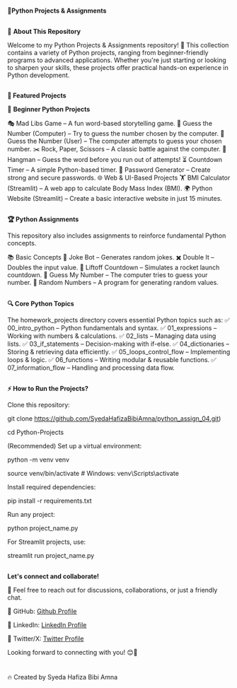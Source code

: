 #
🚀**Python Projects & Assignments**
##
🌟 **About This Repository**

Welcome to my Python Projects & Assignments repository! 
🎯 This collection contains a variety of Python projects, ranging from beginner-friendly programs to advanced applications. Whether you're just starting or looking to sharpen your skills, these projects offer practical hands-on experience in Python development.
##
**📌 Featured Projects**

🔰 **Beginner Python Projects**

🎭 Mad Libs Game – A fun word-based storytelling game.
🔢 Guess the Number (Computer) – Try to guess the number chosen by the computer.
🤖 Guess the Number (User) – The computer attempts to guess your chosen number.
✂️ Rock, Paper, Scissors – A classic battle against the computer.
📝 Hangman – Guess the word before you run out of attempts!
⏳ Countdown Timer – A simple Python-based timer.
🔐 Password Generator – Create strong and secure passwords.
🌐 Web & UI-Based Projects
🏋️ BMI Calculator (Streamlit) – A web app to calculate Body Mass Index (BMI).
🌍 Python Website (Streamlit) – Create a basic interactive website in just 15 minutes.
##
**🏆 Python Assignments**

This repository also includes assignments to reinforce fundamental Python concepts.

📚 Basic Concepts
🤣 Joke Bot – Generates random jokes.
✖️ Double It – Doubles the input value.
🚀 Liftoff Countdown – Simulates a rocket launch countdown.
🎯 Guess My Number – The computer tries to guess your number.
🎲 Random Numbers – A program for generating random values.
##
**🔍 Core Python Topics**

The homework_projects directory covers essential Python topics such as:
✅ 00_intro_python – Python fundamentals and syntax.
✅ 01_expressions – Working with numbers & calculations.
✅ 02_lists – Managing data using lists.
✅ 03_if_statements – Decision-making with if-else.
✅ 04_dictionaries – Storing & retrieving data efficiently.
✅ 05_loops_control_flow – Implementing loops & logic.
✅ 06_functions – Writing modular & reusable functions.
✅ 07_information_flow – Handling and processing data flow.
##
**⚡ How to Run the Projects?**

Clone this repository:

git clone https://github.com/SyedaHafizaBibiAmna/python_assign_04.git)

cd Python-Projects 

(Recommended) Set up a virtual environment:

python -m venv venv  

source venv/bin/activate  # Windows: venv\Scripts\activate 

Install required dependencies:

pip install -r requirements.txt 

Run any project:

python project_name.py 

For Streamlit projects, use:

streamlit run project_name.py 
##
**Let's connect and collaborate!**

🚀 Feel free to reach out for discussions, collaborations, or just a friendly chat.

🔹 GitHub: [Github Profile](https://github.com/SyedaHafizaBibiAmna)

🔹 LinkedIn: [LinkedIn Profile](www.linkedin.com/in/syeda-hafiza-bibi-amna-461a2a280)

🔹 Twitter/X: [Twitter Profile](https://x.com/BibiAmna1121)

Looking forward to connecting with you! 😊🚀
#
🔥 Created by Syeda Hafiza Bibi Amna

